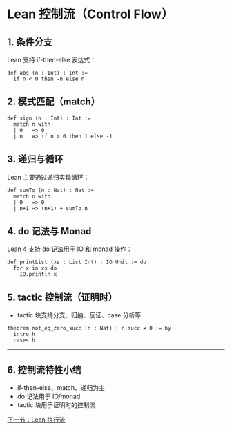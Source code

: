 # Lean 控制流（Control Flow）

## 1. 条件分支

Lean 支持 if-then-else 表达式：

```lean
def abs (n : Int) : Int :=
  if n < 0 then -n else n
```

## 2. 模式匹配（match）

```lean
def sign (n : Int) : Int :=
  match n with
  | 0   => 0
  | n   => if n > 0 then 1 else -1
```

## 3. 递归与循环

Lean 主要通过递归实现循环：

```lean
def sumTo (n : Nat) : Nat :=
  match n with
  | 0   => 0
  | n+1 => (n+1) + sumTo n
```

## 4. do 记法与 Monad

Lean 4 支持 do 记法用于 IO 和 monad 操作：

```lean
def printList (xs : List Int) : IO Unit := do
  for x in xs do
    IO.println x
```

## 5. tactic 控制流（证明时）

- tactic 块支持分支、归纳、反证、case 分析等

```lean
theorem not_eq_zero_succ (n : Nat) : n.succ ≠ 0 := by
  intro h
  cases h
```

---

## 6. 控制流特性小结

- if-then-else、match、递归为主
- do 记法用于 IO/monad
- tactic 块用于证明时的控制流

[下一节：Lean 执行流](04-Execution-Flow.md)
